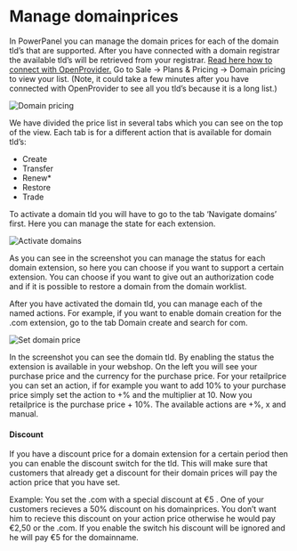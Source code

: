# Manage domainprices

In PowerPanel you can manage the domain prices for each of the domain tld’s that are supported.
After you have connected with a domain registrar the available tld’s will be retrieved from your registrar. [Read here how to connect with OpenProvider.](/en/domain_names/domain_import/openprovider_domain_import.md) Go to Sale -> Plans & Pricing -> Domain pricing to view your list. (Note, it could take a few minutes after you have connected with OpenProvider to see all you tld’s because it is a long list.)

![Domain pricing](/supportpages/images/domain_pricing.png)

We have divided the price list in several tabs which you can see on the top of the view. Each tab is for a different action that is available for domain tld’s:

* Create
* Transfer
* Renew*
* Restore
* Trade

To activate a domain tld you will have to go to the tab ‘Navigate domains’ first. Here you can manage the state for each extension.

![Activate domains](/supportpages/images/domains_activate.png)

As you can see in the screenshot you can manage the status for each domain extension, so here you can choose if you want to support a certain extension. You can choose if you want to give out an authorization code and if it is possible to restore a domain from the domain worklist.

After you have activated the domain tld, you can manage each of the named actions. For example, if you want to enable domain creation for the .com extension, go to the tab Domain create and search for com.

![Set domain price](/supportpages/images/domain_set_price.png)

In the screenshot you can see the domain tld. By enabling the status the extension is available in your webshop. On the left you will see your purchase price and the currency for the purchase price. For your retailprice you can set an action, if for example you want to add 10% to your purchase price simply set the action to +% and the multiplier at 10. Now you retailprice is the purchase price + 10%. The available actions are +%, x and manual.

#### Discount
If you have a discount price for a domain extension for a certain period then you can enable the discount switch for the tld. This will make sure that customers that already get a discount for their domain prices will pay the action price that you have set.

Example:
You set the .com with a special discount at €5 . One of your customers recieves a 50% discount on his domainprices. You don’t want him to recieve this discount on your action price otherwise he would pay €2,50 or the .com. If you enable the switch his discount will be ignored and he will pay €5 for the domainname.
